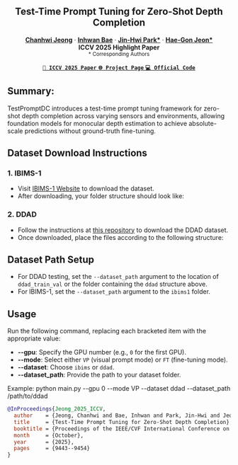 <h2 align="center">Test-Time Prompt Tuning for Zero-Shot Depth Completion</h2>

<p align="center">
  <a href="https://chanhwijeong.github.io/"><strong>Chanhwi Jeong</strong></a> · 
  <a href="https://inhwanbae.github.io/"><strong>Inhwan Bae</strong></a> · 
  <a href="https://jinhwipark.com/"><strong>Jin-Hwi Park*</strong></a> · 
  <a href="https://scholar.google.com/citations?user=Ei00xroAAAAJ"><strong>Hae-Gon Jeon*</strong></a>
  <br>
  <strong>ICCV 2025 Highlight Paper</strong><br>
  <sub>* Corresponding Authors</sub>
</p>

<p align="center">
  <a href="https://openaccess.thecvf.com/content/ICCV2025/html/Jeong_Test-Time_Prompt_Tuning_for_Zero-Shot_Depth_Completion_ICCV_2025_paper.html">
    <strong><code>📄 ICCV 2025 Paper</code></strong>
  </a>
  <a href="https://www.jinhwipark.com/Depth-with-Sensors">
    <strong><code>🌐 Project Page</code></strong>
  </a>
  <a href="https://github.com/JinhwiPark/TestPromptDC">
    <strong><code>💻 Official Code</code></strong>
  </a>
</p>


## Summary:
TestPromptDC introduces a test-time prompt tuning framework for zero-shot depth completion across varying sensors and environments,
allowing foundation models for monocular depth estimation to achieve absolute-scale predictions without ground-truth fine-tuning.

## Dataset Download Instructions

### 1. IBIMS-1

- Visit [IBIMS-1 Website](https://www.asg.ed.tum.de/lmf/ibims1/) to download the dataset.
- After downloading, your folder structure should look like:


### 2. DDAD

- Follow the instructions at [this repository](https://github.com/bartn8/vppdc?tab=readme-ov-file#floppy_disk-datasets) to download the DDAD dataset.
- Once downloaded, place the files according to the following structure:


## Dataset Path Setup

- For DDAD testing, set the `--dataset_path` argument to the location of `ddad_train_val` or the folder containing the `ddad` structure above.
- For IBIMS-1, set the `--dataset_path` argument to the `ibims1` folder.

## Usage

Run the following command, replacing each bracketed item with the appropriate value:

- **--gpu**: Specify the GPU number (e.g., `0` for the first GPU).
- **--mode**: Select either `VP` (visual prompt mode) or `FT` (fine-tuning mode).
- **--dataset**: Choose `ibims` or `ddad`.
- **--dataset_path**: Provide the path to your dataset folder.

Example:
python main.py --gpu 0 --mode VP --dataset ddad --dataset_path /path/to/ddad

```bibtex
@InProceedings{Jeong_2025_ICCV,
  author    = {Jeong, Chanhwi and Bae, Inhwan and Park, Jin-Hwi and Jeon, Hae-Gon},
  title     = {Test-Time Prompt Tuning for Zero-Shot Depth Completion},
  booktitle = {Proceedings of the IEEE/CVF International Conference on Computer Vision (ICCV)},
  month     = {October},
  year      = {2025},
  pages     = {9443--9454}
}
```
